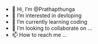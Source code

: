 - 👋 Hi, I’m @Prathapthunga
- 👀 I’m interested in devloping 
- 🌱 I’m currently learning coding
- 💞️ I’m looking to collaborate on ...
- 📫 How to reach me ...

<!---
Prathapthunga/Prathapthunga is a ✨ special ✨ repository because its `README.md` (this file) appears on your GitHub profile.
You can click the Preview link to take a look at your changes.
--->
